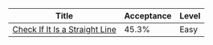 | Title                                                                                          | Acceptance   | Level   |
|------------------------------------------------------------------------------------------------|--------------|---------|
| [Check If It Is a Straight Line](https://leetcode.com/problems/check-if-it-is-a-straight-line) | 45.3%        | Easy    |